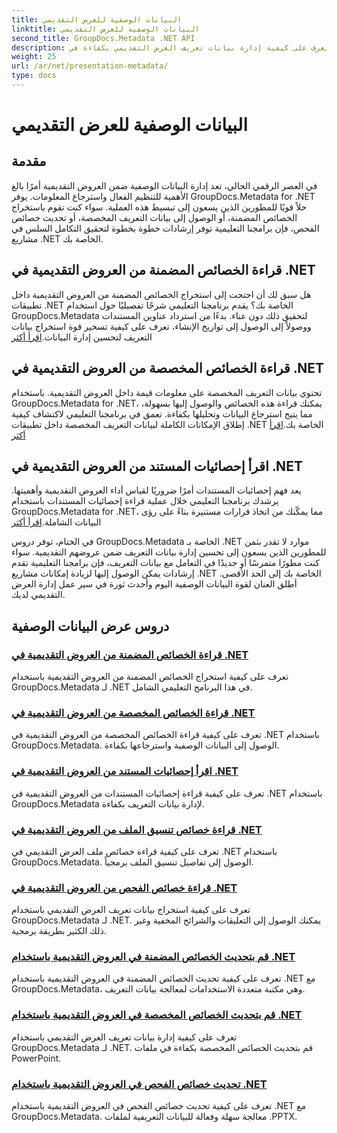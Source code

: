```yaml
---
title: البيانات الوصفية للعرض التقديمي
linktitle: البيانات الوصفية للعرض التقديمي
second_title: GroupDocs.Metadata .NET API
description: تعرف على كيفية إدارة بيانات تعريف العرض التقديمي بكفاءة في .NET باستخدام البرامج التعليمية GroupDocs.Metadata. يمكنك الوصول إلى الخصائص المضمنة والمخصصة بسهولة.
weight: 25
url: /ar/net/presentation-metadata/
type: docs
---
```

# البيانات الوصفية للعرض التقديمي

## مقدمة

في العصر الرقمي الحالي، تعد إدارة البيانات الوصفية ضمن العروض التقديمية أمرًا بالغ الأهمية للتنظيم الفعال واسترجاع المعلومات. يوفر GroupDocs.Metadata for .NET حلاً قويًا للمطورين الذين يسعون إلى تبسيط هذه العملية. سواء كنت تقوم باستخراج الخصائص المضمنة، أو الوصول إلى بيانات التعريف المخصصة، أو تحديث خصائص الفحص، فإن برامجنا التعليمية توفر إرشادات خطوة بخطوة لتحقيق التكامل السلس في مشاريع .NET الخاصة بك.

## قراءة الخصائص المضمنة من العروض التقديمية في .NET

 هل سبق لك أن احتجت إلى استخراج الخصائص المضمنة من العروض التقديمية داخل تطبيقات .NET الخاصة بك؟ يقدم برنامجنا التعليمي شرحًا تفصيليًا حول استخدام GroupDocs.Metadata لتحقيق ذلك دون عناء. بدءًا من استرداد عناوين المستندات ووصولاً إلى الوصول إلى تواريخ الإنشاء، تعرف على كيفية تسخير قوة استخراج بيانات التعريف لتحسين إدارة البيانات.[اقرأ أكثر](./read-built-in-properties-presentations/)

## قراءة الخصائص المخصصة من العروض التقديمية في .NET

تحتوي بيانات التعريف المخصصة على معلومات قيمة داخل العروض التقديمية. باستخدام GroupDocs.Metadata for .NET، يمكنك قراءة هذه الخصائص والوصول إليها بسهولة، مما يتيح استرجاع البيانات وتحليلها بكفاءة. تعمق في برنامجنا التعليمي لاكتشاف كيفية إطلاق الإمكانات الكاملة لبيانات التعريف المخصصة داخل تطبيقات .NET الخاصة بك.[اقرأ أكثر](./read-custom-properties-presentations/)

## اقرأ إحصائيات المستند من العروض التقديمية في .NET

 يعد فهم إحصائيات المستندات أمرًا ضروريًا لقياس أداء العروض التقديمية وأهميتها. يرشدك برنامجنا التعليمي خلال عملية قراءة إحصائيات المستندات باستخدام GroupDocs.Metadata for .NET، مما يمكّنك من اتخاذ قرارات مستنيرة بناءً على رؤى البيانات الشاملة.[اقرأ أكثر](./read-document-statistics-presentations/)

في الختام، توفر دروس GroupDocs.Metadata الخاصة بـ .NET موارد لا تقدر بثمن للمطورين الذين يسعون إلى تحسين إدارة بيانات التعريف ضمن عروضهم التقديمية. سواء كنت مطورًا متمرسًا أو جديدًا في التعامل مع بيانات التعريف، فإن برامجنا التعليمية تقدم إرشادات يمكن الوصول إليها لزيادة إمكانات مشاريع .NET الخاصة بك إلى الحد الأقصى. أطلق العنان لقوة البيانات الوصفية اليوم وأحدث ثورة في سير عمل إدارة العرض التقديمي لديك.

## دروس عرض البيانات الوصفية
### [قراءة الخصائص المضمنة من العروض التقديمية في .NET](./read-built-in-properties-presentations/)
تعرف على كيفية استخراج الخصائص المضمنة من العروض التقديمية باستخدام GroupDocs.Metadata لـ .NET في هذا البرنامج التعليمي الشامل.
### [قراءة الخصائص المخصصة من العروض التقديمية في .NET](./read-custom-properties-presentations/)
تعرف على كيفية قراءة الخصائص المخصصة من العروض التقديمية في .NET باستخدام GroupDocs.Metadata. الوصول إلى البيانات الوصفية واسترجاعها بكفاءة.
### [اقرأ إحصائيات المستند من العروض التقديمية في .NET](./read-document-statistics-presentations/)
تعرف على كيفية قراءة إحصائيات المستندات من العروض التقديمية في .NET باستخدام GroupDocs.Metadata لإدارة بيانات التعريف بكفاءة.
### [قراءة خصائص تنسيق الملف من العروض التقديمية في .NET](./read-file-format-properties-presentations/)
تعرف على كيفية قراءة خصائص ملف العرض التقديمي في .NET باستخدام GroupDocs.Metadata. الوصول إلى تفاصيل تنسيق الملف برمجياً.
### [قراءة خصائص الفحص من العروض التقديمية في .NET](./read-inspection-properties-presentations/)
تعرف على كيفية استخراج بيانات تعريف العرض التقديمي باستخدام GroupDocs.Metadata لـ .NET. يمكنك الوصول إلى التعليقات والشرائح المخفية وغير ذلك الكثير بطريقة برمجية.
### [قم بتحديث الخصائص المضمنة في العروض التقديمية باستخدام .NET](./update-built-in-properties-presentations/)
تعرف على كيفية تحديث الخصائص المضمنة في العروض التقديمية باستخدام .NET مع GroupDocs.Metadata، وهي مكتبة متعددة الاستخدامات لمعالجة بيانات التعريف.
### [قم بتحديث الخصائص المخصصة في العروض التقديمية باستخدام .NET](./update-custom-properties-presentations/)
تعرف على كيفية إدارة بيانات تعريف العرض التقديمي باستخدام GroupDocs.Metadata لـ .NET. قم بتحديث الخصائص المخصصة بكفاءة في ملفات PowerPoint.
### [تحديث خصائص الفحص في العروض التقديمية باستخدام .NET](./update-inspection-properties-presentations/)
تعرف على كيفية تحديث خصائص الفحص في العروض التقديمية باستخدام .NET مع GroupDocs.Metadata. معالجة سهلة وفعالة للبيانات التعريفية لملفات .PPTX.